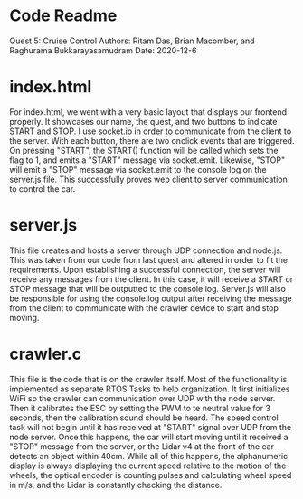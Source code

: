 # Code Readme

Quest 5: Cruise Control
Authors: Ritam Das, Brian Macomber, and Raghurama Bukkarayasamudram
Date: 2020-12-6

# index.html

For index.html, we went with a very basic layout that displays our frontend properly. It showcases our name, the quest, and two buttons to indicate START and STOP. I use socket.io in order to communicate from the client to the server. With each button, there are two onclick events that are triggered. On pressing "START", the START() function will be called which sets the flag to 1, and emits a "START" message via socket.emit. Likewise, "STOP" will emit a "STOP" message via socket.emit to the console log on the server.js file. This successfully proves web client to server communication to control the car.

# server.js

This file creates and hosts a server through UDP connection and node.js. This was taken from our code from last quest and altered in order to fit the requirements. Upon establishing a successful connection, the server will receive any messages from the client. In this case, it will receive a START or STOP message that will be outputted to the console.log. Server.js will also be responsible for using the console.log output after receiving the message from the client to communicate with the crawler device to start and stop moving.

# crawler.c

This file is the code that is on the crawler itself. Most of the functionality is implemented as separate RTOS Tasks to help organization. It first initializes WiFi so the crawler can communication over UDP with the node server. Then it calibrates the ESC by setting the PWM to te neutral value for 3 seconds, then the calibration sound should be heard. The speed control task will not begin until it has received at "START" signal over UDP from the node server. Once this happens, the car will start moving until it received a "STOP" message from the server, or the Lidar v4 at the front of the car detects an object within 40cm. While all of this happens, the alphanumeric display is always displaying the current speed relative to the motion of the wheels, the optical encoder is counting pulses and calculating wheel speed in m/s, and the Lidar is constantly checking the distance.
